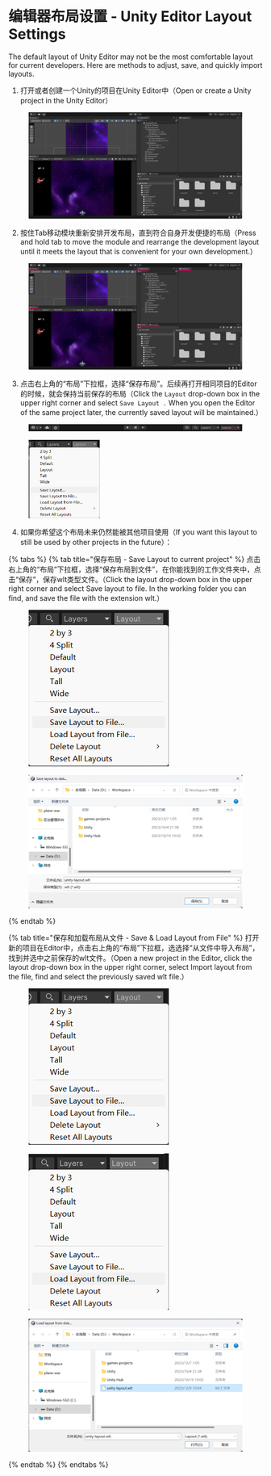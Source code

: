 # 编辑器布局设置 - Unity Editor Layout Settings

The default layout of Unity Editor may not be the most comfortable layout for current developers. Here are methods to adjust, save, and quickly import layouts.

1. 打开或者创建一个Unity的项目在Unity Editor中（Open or create a Unity project in the Unity Editor）

<figure><img src="../.gitbook/assets/屏幕截图 2023-12-09 131919.png" alt="Unity Editor Layout" width="563"><figcaption></figcaption></figure>

2. 按住Tab移动模块重新安排开发布局，直到符合自身开发便捷的布局（Press and hold tab to move the module and rearrange the development layout until it meets the layout that is convenient for your own development.）

<figure><img src="../.gitbook/assets/屏幕截图 2023-12-09 131919 - 1.png" alt="Unity Editor Layout Moving" width="563"><figcaption></figcaption></figure>

3. 点击右上角的“布局”下拉框，选择“保存布局”。后续再打开相同项目的Editor的时候，就会保持当前保存的布局（Click the `Layout` drop-down box in the upper right corner and select `Save Layout .` When you open the Editor of the same project later, the currently saved layout will be maintained.）

<figure><img src="../.gitbook/assets/unity-toolbar.png" alt=""><figcaption></figcaption></figure>

<figure><img src="../.gitbook/assets/屏幕截图 2023-12-09 100251.png" alt="Unity Editor Save Layout" width="141"><figcaption></figcaption></figure>

4. 如果你希望这个布局未来仍然能被其他项目使用（If you want this layout to still be used by other projects in the future）：

{% tabs %}
{% tab title="保存布局 - Save Layout to current project" %}
点击右上角的“布局”下拉框，选择“保存布局到文件”，在你能找到的工作文件夹中，点击“保存”，保存wlt类型文件。（Click the layout drop-down box in the upper right corner and select Save layout to file. In the working folder you can find, and save the file with the extension wlt.）

<div>

<figure><img src="../.gitbook/assets/屏幕截图 2023-12-09 100311.png" alt=""><figcaption></figcaption></figure>

 

<figure><img src="../.gitbook/assets/屏幕截图 2023-12-09 100401.png" alt=""><figcaption></figcaption></figure>

</div>
{% endtab %}

{% tab title="保存和加载布局从文件 - Save & Load Layout from File" %}
打开新的项目在Editor中，点击右上角的“布局”下拉框，选选择“从文件中导入布局”，找到并选中之前保存的wlt文件。（Open a new project in the Editor, click the layout drop-down box in the upper right corner, select Import layout from the file, find and select the previously saved wlt file.）

<div>

<figure><img src="../.gitbook/assets/屏幕截图 2023-12-09 100311 (1).png" alt=""><figcaption></figcaption></figure>

 

<figure><img src="../.gitbook/assets/屏幕截图 2023-12-09 100532.png" alt=""><figcaption></figcaption></figure>

 

<figure><img src="../.gitbook/assets/屏幕截图 2023-12-09 100621.png" alt=""><figcaption></figcaption></figure>

</div>
{% endtab %}
{% endtabs %}
